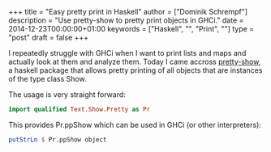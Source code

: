 +++
title = "Easy pretty print in Haskell"
author = ["Dominik Schrempf"]
description = "Use pretty-show to pretty print objects in GHCi."
date = 2014-12-23T00:00:00+01:00
keywords = ["Haskell", "", "Print", ""]
type = "post"
draft = false
+++

I repeatedly struggle with GHCi when I want to print lists and maps and actually
look at them and analyze them. Today I came accross [pretty-show](https://hackage.haskell.org/package/pretty-show), a haskell
package that allows pretty printing of all objects that are instances of the
type class Show.

The usage is very straight forward:

```haskell
import qualified Text.Show.Pretty as Pr
```

This provides Pr.ppShow which can be used in GHCi (or other interpreters):

```haskell
putStrLn $ Pr.ppShow object
```
